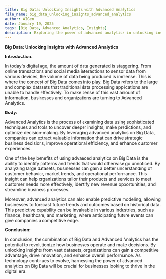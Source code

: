 ```yaml
---
title: Big Data: Unlocking Insights with Advanced Analytics
file_name: big_data_unlocking_insights_advanced_analytics
author: AIGen
date: January 19, 2025
tags: [Big Data, Advanced Analytics, Insights]
description: Exploring the power of advanced analytics in unlocking insights from big data.
---
```


**Big Data: Unlocking Insights with Advanced Analytics**

**Introduction:**

In today's digital age, the amount of data generated is staggering. From online transactions and social media interactions to sensor data from various devices, the volume of data being produced is immense. This is where the concept of Big Data comes into play. Big Data refers to the large and complex datasets that traditional data processing applications are unable to handle effectively. To make sense of this vast amount of information, businesses and organizations are turning to Advanced Analytics.

**Body:**

Advanced Analytics is the process of examining data using sophisticated techniques and tools to uncover deeper insights, make predictions, and optimize decision-making. By leveraging advanced analytics on Big Data, companies can extract valuable information that can drive strategic business decisions, improve operational efficiency, and enhance customer experiences.

One of the key benefits of using advanced analytics on Big Data is the ability to identify patterns and trends that would otherwise go unnoticed. By analyzing large datasets, businesses can gain a better understanding of customer behavior, market trends, and operational performance. This insight can help organizations tailor their products and services to meet customer needs more effectively, identify new revenue opportunities, and streamline business processes.

Moreover, advanced analytics can also enable predictive modeling, allowing businesses to forecast future trends and outcomes based on historical data. This predictive capability can be invaluable in various industries, such as finance, healthcare, and marketing, where anticipating future events can give companies a competitive edge.

**Conclusion:**

In conclusion, the combination of Big Data and Advanced Analytics has the potential to revolutionize how businesses operate and make decisions. By unlocking insights from vast datasets, organizations can gain a competitive advantage, drive innovation, and enhance overall performance. As technology continues to evolve, harnessing the power of advanced analytics on Big Data will be crucial for businesses looking to thrive in the digital era.
